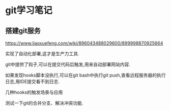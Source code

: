 # git学习笔记

## 搭建git服务

https://www.liaoxuefeng.com/wiki/896043488029600/899998870925664

实现了自动化部署,这才是生产力工具.

git中提供了钩子,可以在提交代码后触发,用来自动部署网站内容.

如果发现hooks脚本没执行,可以在git bash中执行git push,查看远程服务器的执行日志,用IDE提交看不到日志.

几种hooks的触发场景与应用

测试一下git的合并分支、解决冲突功能.
